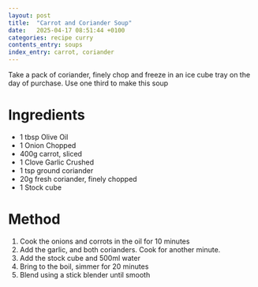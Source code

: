 ```yaml
---
layout: post
title:  "Carrot and Coriander Soup"
date:   2025-04-17 08:51:44 +0100
categories: recipe curry
contents_entry: soups
index_entry: carrot, coriander
---
```


Take a pack of coriander, finely chop and freeze in an ice cube tray on the 
day of purchase. Use one third to make this soup

# Ingredients

- 1 tbsp Olive Oil
- 1 Onion Chopped
- 400g carrot, sliced
- 1 Clove Garlic Crushed
- 1 tsp ground coriander
- 20g fresh coriander, finely chopped
- 1 Stock cube

# Method

1. Cook the onions and corrots in the oil for 10 minutes 
1. Add the garlic, and both corianders. Cook for another minute.
1. Add the stock cube and 500ml water
1. Bring to the boil, simmer for 20 minutes
1. Blend using a stick blender until smooth

